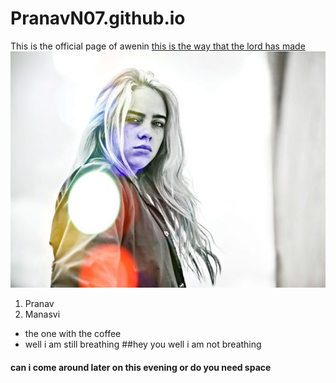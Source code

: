 # PranavN07.github.io
This is the official page of awenin
[this is the way that the lord has made](https://en.wikipedia.org/wiki/Camila_Cabello)
<img src="bil.jpg">
1. Pranav
2. Manasvi
* the one with the coffee
* well i am still breathing
##hey you well i am not breathing 
#### can  i come around later on this evening or do you need space 
